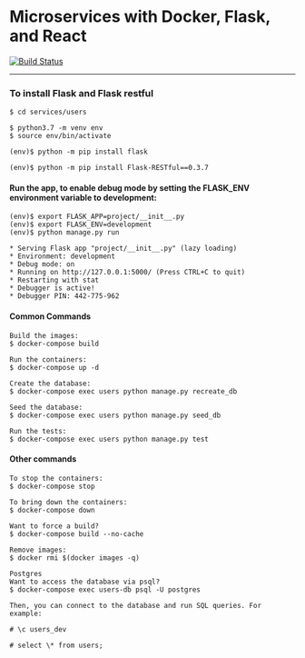 # Microservices with Docker, Flask, and React

[![Build Status](https://travis-ci.com/sachin-rajput/microservices-flask-react-docker.svg?branch=main)](https://travis-ci.com/github/sachin-rajput/microservices-flask-react-docker)

---

### To install Flask and Flask restful

```
$ cd services/users

$ python3.7 -m venv env
$ source env/bin/activate

(env)$ python -m pip install flask

(env)$ python -m pip install Flask-RESTful==0.3.7

```

#### Run the app, to enable debug mode by setting the FLASK_ENV environment variable to development:

```
(env)$ export FLASK_APP=project/__init__.py
(env)$ export FLASK_ENV=development
(env)$ python manage.py run

* Serving Flask app "project/__init__.py" (lazy loading)
* Environment: development
* Debug mode: on
* Running on http://127.0.0.1:5000/ (Press CTRL+C to quit)
* Restarting with stat
* Debugger is active!
* Debugger PIN: 442-775-962

```

#### Common Commands

```
Build the images:
$ docker-compose build

Run the containers:
$ docker-compose up -d

Create the database:
$ docker-compose exec users python manage.py recreate_db

Seed the database:
$ docker-compose exec users python manage.py seed_db

Run the tests:
$ docker-compose exec users python manage.py test

```

#### Other commands

```
To stop the containers:
$ docker-compose stop

To bring down the containers:
$ docker-compose down

Want to force a build?
$ docker-compose build --no-cache

Remove images:
$ docker rmi $(docker images -q)

Postgres
Want to access the database via psql?
$ docker-compose exec users-db psql -U postgres

Then, you can connect to the database and run SQL queries. For example:

# \c users_dev

# select \* from users;

```
